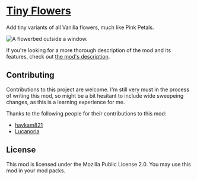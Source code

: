 # [Tiny Flowers](https://secretonline.co/mods/tiny-flowers)

Add tiny variants of all Vanilla flowers, much like Pink Petals.

![A flowerbed outside a window.](https://cdn.modrinth.com/data/S0Lqneqb/images/2c5785e8cafdd0e74ab54e612d8b070497f54eb4.png)

If you're looking for a more thorough description of the mod and its features, check out [the mod's description](./MODRINTH.md).

## Contributing

Contributions to this project are welcome. I'm still very must in the process of writing this mod, so might be a bit hesitant to include wide sweepeing changes, as this is a learning experience for me.

Thanks to the following people for their contributions to this mod:

- [haykam821](https://github.com/haykam821)
- [Lucanoria](https://github.com/Lucanoria)

## License

This mod is licensed under the Mozilla Public License 2.0. You may use this mod in your mod packs.
